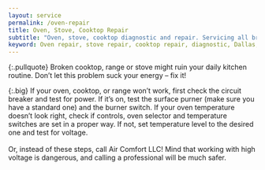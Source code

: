 ```yaml
---
layout: service
permalink: /oven-repair
title: Oven, Stove, Cooktop Repair
subtitle: "Oven, stove, cooktop diagnostic and repair. Servicing all brands. We work in San Francisco."
keyword: Oven repair, stove repair, cooktop repair, diagnostic, Dallas, TX, Arlington, Irving, Denton, Lewisville, Plano, Carrollton, Frisco, Keller, Grapevine, Bedford, Euless, Southlake, Lake Dallas, Roanoke, Argyle, Hebron, Richardson, Corinth, Lantana, Copper Canyon, Highland Village, Double Oak, Watauga, Melody Hills, Richland Hills, North Richland Hills, Haltom City, Blue Mound
---
```


{:.pullquote}
Broken cooktop, range or stove might ruin your daily kitchen routine. Don’t let this problem suck your energy – fix it!

{:.big}
If your oven, cooktop, or range won’t work, first check the circuit breaker and test for power. If it’s on, test the surface purner (make sure you have a standard one) and the burner switch. If your oven temperature doesn’t look right, check if controls, oven selector and temperature switches are set in a proper way. If not, set temperature level to the desired one and test for voltage.
<br><br>
Or, instead of these steps, call Air Comfort LLC! Mind that working with high voltage is dangerous, and calling a professional will be much safer.
